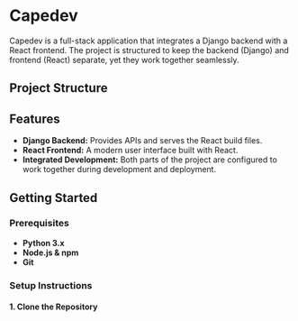 # Capedev

Capedev is a full-stack application that integrates a Django backend with a React frontend. The project is structured to keep the backend (Django) and frontend (React) separate, yet they work together seamlessly.

## Project Structure


## Features

- **Django Backend:** Provides APIs and serves the React build files.
- **React Frontend:** A modern user interface built with React.
- **Integrated Development:** Both parts of the project are configured to work together during development and deployment.

## Getting Started

### Prerequisites

- **Python 3.x**
- **Node.js & npm**
- **Git**

### Setup Instructions

#### 1. Clone the Repository

